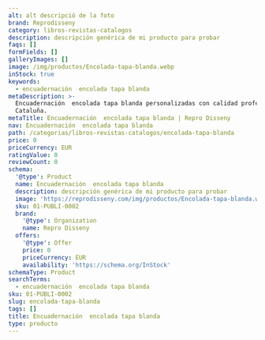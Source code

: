 ```yaml
---
alt: alt descripció de la foto
brand: Reprodisseny
category: libros-revistas-catalogos
description: descripción genérica de mi producto para probar
faqs: []
formFields: []
galleryImages: []
image: /img/productos/Encolada-tapa-blanda.webp
inStock: true
keywords:
  - encuadernación  encolada tapa blanda
metaDescription: >-
  Encuadernación  encolada tapa blanda personalizadas con calidad profesional en
  Cataluña.
metaTitle: Encuadernación  encolada tapa blanda | Repro Disseny
nav: Encuadernación  encolada tapa blanda
path: /categorias/libros-revistas-catalogos/encolada-tapa-blanda
price: 0
priceCurrency: EUR
ratingValue: 0
reviewCount: 0
schema:
  '@type': Product
  name: Encuadernación  encolada tapa blanda
  description: descripción genérica de mi producto para probar
  image: 'https://reprodisseny.com/img/productos/Encolada-tapa-blanda.webp'
  sku: 01-PUBLI-0002
  brand:
    '@type': Organization
    name: Repro Disseny
  offers:
    '@type': Offer
    price: 0
    priceCurrency: EUR
    availability: 'https://schema.org/InStock'
schemaType: Product
searchTerms:
  - encuadernación  encolada tapa blanda
sku: 01-PUBLI-0002
slug: encolada-tapa-blanda
tags: []
title: Encuadernación  encolada tapa blanda
type: producto
---
```


